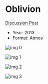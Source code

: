 # Oblivion

[Discussion Post](https://www.avsforum.com/threads/bass-eq-for-filtered-movies.2995212/post-56742940)

* Year: 2013
* Format: Atmos

![img 0](https://i.imgur.com/ToNJxvl.jpg)

![img 1](https://i.imgur.com/Q9OSsne.jpg)

![img 2](https://i.imgur.com/gDX2gqZ.jpg)

![img 3](https://i.imgur.com/yLLp51o.png)


